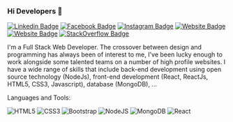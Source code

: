 ### Hi Developers 👋

[![Linkedin Badge](https://img.shields.io/badge/LinkedIn-chhuti--mistry-informational)](https://www.linkedin.com/in/chhuti-mistry/)
[![Facebook Badge](https://img.shields.io/badge/Facebook-chhuti.mistry-blue)](https://www.facebook.com/chhuti.mistry/)
[![Instagram Badge](https://img.shields.io/badge/Instagram-chhuti__mistry-critical)](https://www.instagram.com/chhuti.live/)
[![Website Badge](https://img.shields.io/badge/Dream-love.chhuti-important)](https://www.instagram.com/love.chhuti/)
[![Website Badge](https://img.shields.io/badge/Resume%20website-Chhuti%20Mistry-success)](https://chhutimistry.github.io/MyProfile/)
[![StackOverflow Badge](https://img.shields.io/badge/StackOverflow-chhuti--mistry-yellowgreen)](https://stackoverflow.com/users/17881804/chhuti-mistry)



I'm a 
Full Stack Web Developer.
The crossover between design and programming has always been of interest to me, I've been lucky enough to work alongside some talented teams on a number of high profile websites. I have a wide range of skills that include back-end development using open source technology (NodeJs), front-end development (React, ReactJs, HTML5, CSS3, Javascript), database (MongoDB), ...

Languages and Tools: 

<img alt="HTML5" src="https://img.shields.io/badge/html5-%23E34F26.svg?style=flat-square&logo=html5&logoColor=white"/> <img alt="CSS3" src="https://img.shields.io/badge/css3-%231572B6.svg?style=flat-square&logo=css3&logoColor=white"/> <img alt="Bootstrap" src="https://img.shields.io/badge/bootstrap-%23563D7C.svg?style=flat-square&logo=bootstrap&logoColor=white"/> <img alt="NodeJS" src="https://img.shields.io/badge/node.js-%2343853D.svg?style=flat-square&logo=node-dot-js&logoColor=white"/> <img alt="MongoDB" src ="https://img.shields.io/badge/MongoDB-%234ea94b.svg?style=flat-square&logo=mongodb&logoColor=white"/> <img alt="React" src="https://img.shields.io/badge/react-%2320232a.svg?style=flat-square&logo=react&logoColor=%2361DAFB"/> 

<!--
**ChhutiMistry/ChhutiMistry** is a ✨ _special_ ✨ repository because its `README.md` (this file) appears on your GitHub profile.

Here are some ideas to get you started:

- 🔭 I’m currently working on ...
- 🌱 I’m currently learning ...
- 👯 I’m looking to collaborate on ...
- 🤔 I’m looking for help with ...
- 💬 Ask me about ...
- 📫 How to reach me: ...
- 😄 Pronouns: ...
- ⚡ Fun fact: .....

-->
